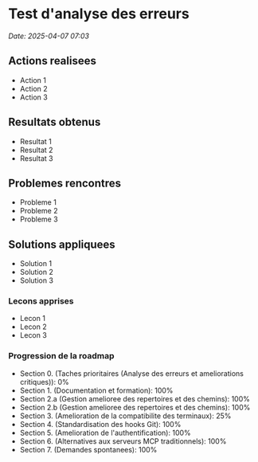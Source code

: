 # Test d'analyse des erreurs

*Date: 2025-04-07 07:03*

## Actions realisees

- Action 1
- Action 2
- Action 3

## Resultats obtenus

- Resultat 1
- Resultat 2
- Resultat 3

## Problemes rencontres

- Probleme 1
- Probleme 2
- Probleme 3

## Solutions appliquees

- Solution 1
- Solution 2
- Solution 3

### Lecons apprises

- Lecon 1
- Lecon 2
- Lecon 3

### Progression de la roadmap

- Section 0. (Taches prioritaires (Analyse des erreurs et ameliorations critiques)): 0%
- Section 1. (Documentation et formation): 100%
- Section 2.a (Gestion amelioree des repertoires et des chemins): 100%
- Section 2.b (Gestion amelioree des repertoires et des chemins): 100%
- Section 3. (Amelioration de la compatibilite des terminaux): 25%
- Section 4. (Standardisation des hooks Git): 100%
- Section 5. (Amelioration de l'authentification): 100%
- Section 6. (Alternatives aux serveurs MCP traditionnels): 100%
- Section 7. (Demandes spontanees): 100%

